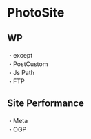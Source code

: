 # PhotoSite  

## WP  
・except                                                                 　  　　                                                                                             　　                                                     
・PostCustom  
・Js Path  
・FTP

## Site Performance
・Meta  
・OGP
